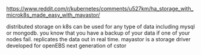https://www.reddit.com/r/kubernetes/comments/u527km/ha_storage_with_microk8s_made_easy_with_mayastor/

distributed storage on k8s
can be used for any type of data including mysql or mongodb.
you know that you have a backup of your data if one of your nodes fail.
replicates the data out in real time.
mayastor is a storage driver developed for openEBS
next generation of cstor
